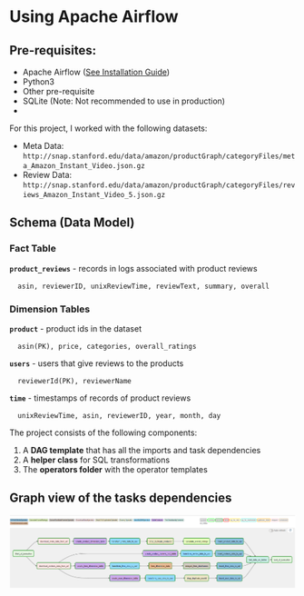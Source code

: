 # Using Apache Airflow

## Pre-requisites:<br/>
- Apache Airflow ([See Installation Guide](https://github.com/apache/airflow#installing-from-pypi))
- Python3 
- Other pre-requisite
- SQLite (Note: Not recommended to use in production)
- 


For this project, I worked with the following datasets:

- Meta Data: `http://snap.stanford.edu/data/amazon/productGraph/categoryFiles/meta_Amazon_Instant_Video.json.gz` <br/>
- Review Data: `http://snap.stanford.edu/data/amazon/productGraph/categoryFiles/reviews_Amazon_Instant_Video_5.json.gz`<br/>

## Schema (Data Model)
### Fact Table 
<b>`product_reviews`</b> - records in logs associated with product reviews <br/>
```
  asin, reviewerID, unixReviewTime, reviewText, summary, overall
``` 
### Dimension Tables <br/> 
<b>`product`</b> - product ids in the dataset <br/>
```
  asin(PK), price, categories, overall_ratings
```

<b>`users`</b> - users that give reviews to the products <br/>
```
  reviewerId(PK), reviewerName
```

<b>`time`</b> - timestamps of records of product reviews <br/>
```
  unixReviewTime, asin, reviewerID, year, month, day
``` 

The project consists of the following components:

  1. A <b>DAG template</b> that has all the imports and task dependencies
  2. A <b>helper class</b> for SQL transformations
  3. The <b>operators folder</b> with the operator templates


## Graph view of the tasks dependencies

![alt text](/images/airflow_pipeline.PNG "Airflow pipeline diagram")

